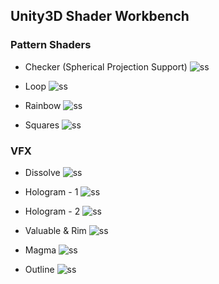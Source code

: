 ## Unity3D Shader Workbench

### Pattern Shaders
- Checker (Spherical Projection Support)
![ss](Screenshots/Checker.png)

- Loop
![ss](Screenshots/Loop.png)

- Rainbow
![ss](Screenshots/Rainbow.png)

- Squares
![ss](Screenshots/Pattern.png)

### VFX

- Dissolve
![ss](Screenshots/Dissolve.png)

- Hologram - 1
![ss](Screenshots/Hologram_1.png)

- Hologram - 2
![ss](Screenshots/Hologram_2.png)

- Valuable & Rim
![ss](Screenshots/Valueable_Rim.png)

- Magma
![ss](Screenshots/Magma.png)

- Outline
![ss](Screenshots/Outline.png)

